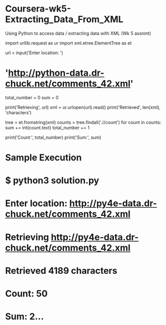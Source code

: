 # Coursera-wk5-Extracting_Data_From_XML
Using Python to access data / extracting data with XML (Wk 5 assnmt)

import urllib.request as ur
import xml.etree.ElementTree as et

url = input('Enter location: ')
# 'http://python-data.dr-chuck.net/comments_42.xml'

total_number = 0
sum = 0

print('Retrieving', url)
xml = ur.urlopen(url).read()
print('Retrieved', len(xml), 'characters')

tree = et.fromstring(xml)
counts = tree.findall('.//count')
for count in counts:
    sum += int(count.text)
    total_number += 1

print('Count:', total_number)
print('Sum:', sum)

# Sample Execution
# $ python3 solution.py
# Enter location: http://py4e-data.dr-chuck.net/comments_42.xml
# Retrieving http://py4e-data.dr-chuck.net/comments_42.xml
# Retrieved 4189 characters
# Count: 50
# Sum: 2...
